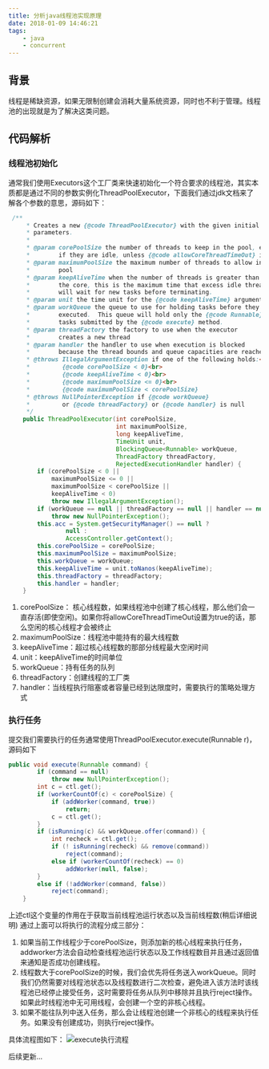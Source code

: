```yaml
---
title: 分析java线程池实现原理
date: 2018-01-09 14:46:21
tags:
	- java
	- concurrent
---
```

## 背景
线程是稀缺资源，如果无限制创建会消耗大量系统资源，同时也不利于管理。线程池的出现就是为了解决这类问题。



## 代码解析

### 线程池初始化

通常我们使用Executors这个工厂类来快速初始化一个符合要求的线程池，其实本质都是通过不同的参数实例化ThreadPoolExecutor，下面我们通过jdk文档来了解各个参数的意思，源码如下：

```java
 /**
     * Creates a new {@code ThreadPoolExecutor} with the given initial
     * parameters.
     *
     * @param corePoolSize the number of threads to keep in the pool, even
     *        if they are idle, unless {@code allowCoreThreadTimeOut} is set
     * @param maximumPoolSize the maximum number of threads to allow in the
     *        pool
     * @param keepAliveTime when the number of threads is greater than
     *        the core, this is the maximum time that excess idle threads
     *        will wait for new tasks before terminating.
     * @param unit the time unit for the {@code keepAliveTime} argument
     * @param workQueue the queue to use for holding tasks before they are
     *        executed.  This queue will hold only the {@code Runnable}
     *        tasks submitted by the {@code execute} method.
     * @param threadFactory the factory to use when the executor
     *        creates a new thread
     * @param handler the handler to use when execution is blocked
     *        because the thread bounds and queue capacities are reached
     * @throws IllegalArgumentException if one of the following holds:<br>
     *         {@code corePoolSize < 0}<br>
     *         {@code keepAliveTime < 0}<br>
     *         {@code maximumPoolSize <= 0}<br>
     *         {@code maximumPoolSize < corePoolSize}
     * @throws NullPointerException if {@code workQueue}
     *         or {@code threadFactory} or {@code handler} is null
     */
    public ThreadPoolExecutor(int corePoolSize,
                              int maximumPoolSize,
                              long keepAliveTime,
                              TimeUnit unit,
                              BlockingQueue<Runnable> workQueue,
                              ThreadFactory threadFactory,
                              RejectedExecutionHandler handler) {
        if (corePoolSize < 0 ||
            maximumPoolSize <= 0 ||
            maximumPoolSize < corePoolSize ||
            keepAliveTime < 0)
            throw new IllegalArgumentException();
        if (workQueue == null || threadFactory == null || handler == null)
            throw new NullPointerException();
        this.acc = System.getSecurityManager() == null ?
                null :
                AccessController.getContext();
        this.corePoolSize = corePoolSize;
        this.maximumPoolSize = maximumPoolSize;
        this.workQueue = workQueue;
        this.keepAliveTime = unit.toNanos(keepAliveTime);
        this.threadFactory = threadFactory;
        this.handler = handler;
    }
```

1. corePoolSize： 核心线程数，如果线程池中创建了核心线程，那么他们会一直存活(即使空闲)。如果你将allowCoreThreadTimeOut设置为true的话，那么空闲的核心线程才会被终止
2. maximumPoolSize：线程池中能持有的最大线程数
3. keepAliveTime：超过核心线程数的那部分线程最大空闲时间
4. unit：keepAliveTime的时间单位
5. workQueue：持有任务的队列
6. threadFactory：创建线程的工厂类
7. handler：当线程执行阻塞或者容量已经到达限度时，需要执行的策略处理方式

### 执行任务
提交我们需要执行的任务通常使用ThreadPoolExecutor.execute(Runnable r)，源码如下
```java
public void execute(Runnable command) {
        if (command == null)
            throw new NullPointerException();
        int c = ctl.get();
        if (workerCountOf(c) < corePoolSize) {
            if (addWorker(command, true))
                return;
            c = ctl.get();
        }
        if (isRunning(c) && workQueue.offer(command)) {
            int recheck = ctl.get();
            if (! isRunning(recheck) && remove(command))
                reject(command);
            else if (workerCountOf(recheck) == 0)
                addWorker(null, false);
        }
        else if (!addWorker(command, false))
            reject(command);
    }
```
上述ctl这个变量的作用在于获取当前线程池运行状态以及当前线程数(稍后详细说明)
通过上面可以将执行的流程分成三部分：
1. 如果当前工作线程少于corePoolSize，则添加新的核心线程来执行任务，addworker方法会自动检查线程池运行状态以及工作线程数目并且通过返回值来通知是否成功创建线程。
2. 线程数大于corePoolSize的时候，我们会优先将任务送入workQueue。同时我们仍然需要对线程池状态以及线程数进行二次检查，避免进入该方法时该线程池已经停止接受任务，这时需要将任务从队列中移除并且执行reject操作。如果此时线程池中无可用线程，会创建一个空的非核心线程。
3. 如果不能往队列中送入任务，那么会让线程池创建一个非核心的线程来执行任务。如果没有创建成功，则执行reject操作。

具体流程图如下：
![execute执行流程](/assets/blogImg/threadpoolexecutor.png)

后续更新...